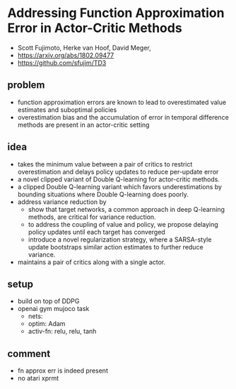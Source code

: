 # Addressing Function Approximation Error in Actor-Critic Methods
* Scott Fujimoto, Herke van Hoof, David Meger,
* https://arxiv.org/abs/1802.09477
* https://github.com/sfujim/TD3

## problem
* function approximation errors are known to lead to
  overestimated value estimates and suboptimal policies
* overestimation bias and the accumulation of error in temporal difference methods are
  present in an actor-critic setting

## idea
* takes the minimum value between a pair of critics to restrict overestimation and
  delays policy updates to reduce per-update error
* a novel clipped variant of Double Q-learning for actor-critic methods.
* a clipped Double Q-learning variant which favors underestimations by
  bounding situations where Double Q-learning does poorly.
* address variance reduction by
  * show that target networks, a common approach in deep Q-learning methods, are
    critical for variance reduction.
  * to address the coupling of value and policy,
    we propose delaying policy updates until each target has converged
  * introduce a novel regularization strategy, where
    a SARSA-style update bootstraps similar action estimates to further reduce variance.
*  maintains a pair of critics along with a single actor.

## setup
* build on top of DDPG
* openai gym mujoco task
  * nets:
  * optim: Adam
  * activ-fn: relu, relu, tanh

## comment
* fn approx err is indeed present
* no atari xprmt
